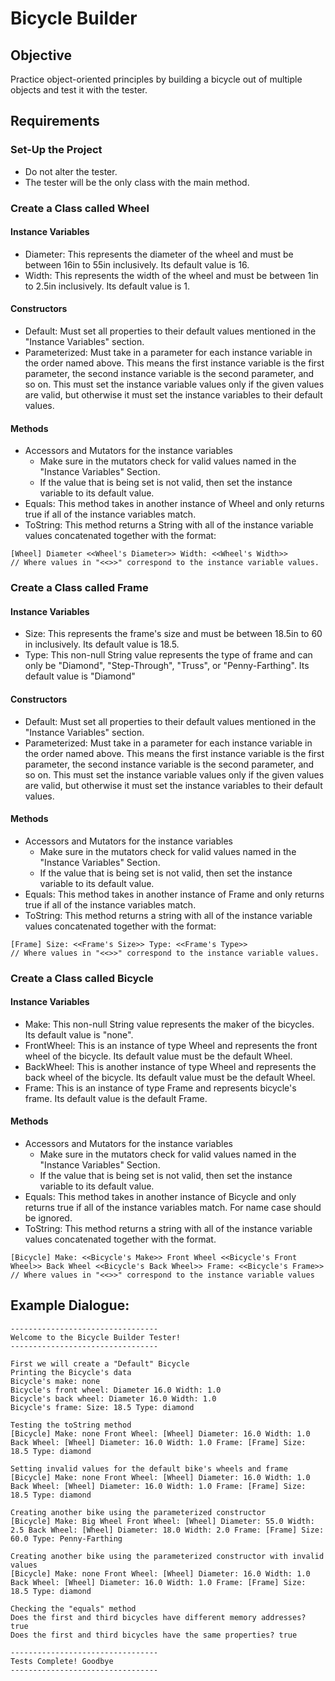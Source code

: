 # Bicycle Builder

## Objective

Practice object-oriented principles by building a bicycle out of multiple objects and test it with the tester.

## Requirements

### Set-Up the Project

- Do not alter the tester.
- The tester will be the only class with the main method.

### Create a Class called Wheel

#### Instance Variables

- Diameter: This represents the diameter of the wheel and must be between 16in to 55in inclusively. Its default value is 16.
- Width: This represents the width of the wheel and must be between 1in to 2.5in inclusively. Its default value is 1.

#### Constructors

- Default: Must set all properties to their default values mentioned in the "Instance Variables" section.
- Parameterized: Must take in a parameter for each instance variable in the order named above. This means the first instance variable is the first parameter, the second instance variable is the second parameter, and so on. This must set the instance variable values only if the given values are valid, but otherwise it must set the instance variables to their default values.

#### Methods

- Accessors and Mutators for the instance variables
    - Make sure in the mutators check for valid values named in the "Instance Variables" Section.
    - If the value that is being set is not valid, then set the instance variable to its default value.
- Equals: This method takes in another instance of Wheel and only returns true if all of the instance variables match.
- ToString: This method returns a String with all of the instance variable values concatenated together with the format:  
```
[Wheel] Diameter <<Wheel's Diameter>> Width: <<Wheel's Width>>  
// Where values in "<<>>" correspond to the instance variable values.
```
### Create a Class called Frame

#### Instance Variables

- Size: This represents the frame's size and must be between 18.5in to 60 in inclusively. Its default value is 18.5.
- Type: This non-null String value represents the type of frame and can only be "Diamond", "Step-Through", "Truss", or "Penny-Farthing". Its default value is "Diamond"

#### Constructors

- Default: Must set all properties to their default values mentioned in the "Instance Variables" section.
- Parameterized: Must take in a parameter for each instance variable in the order named above. This means the first instance variable is the first parameter, the second instance variable is the second parameter, and so on. This must set the instance variable values only if the given values are valid, but otherwise it must set the instance variables to their default values.

#### Methods

- Accessors and Mutators for the instance variables
    - Make sure in the mutators check for valid values named in the "Instance Variables" Section.
    - If the value that is being set is not valid, then set the instance variable to its default value.
- Equals: This method takes in another instance of Frame and only returns true if all of the instance variables match.
- ToString: This method returns a string with all of the instance variable values concatenated together with the format:
```
[Frame] Size: <<Frame's Size>> Type: <<Frame's Type>>  
// Where values in "<<>>" correspond to the instance variable values.
```

### Create a Class called Bicycle

#### Instance Variables

- Make: This non-null String value represents the maker of the bicycles. Its default value is "none".
- FrontWheel: This is an instance of type Wheel and represents the front wheel of the bicycle. Its default value must be the default Wheel.
- BackWheel: This is another instance of type Wheel and represents the back wheel of the bicycle. Its default value must be the default Wheel.
- Frame: This is an instance of type Frame and represents bicycle's frame. Its default value is the default Frame.

#### Methods

- Accessors and Mutators for the instance variables
    - Make sure in the mutators check for valid values named in the "Instance Variables" Section.
    - If the value that is being set is not valid, then set the instance variable to its default value.
- Equals: This method takes in another instance of Bicycle and only returns true if all of the instance variables match. For name case should be ignored.
- ToString: This method returns a string with all of the instance variable values concatenated together with the format.
```
[Bicycle] Make: <<Bicycle's Make>> Front Wheel <<Bicycle's Front Wheel>> Back Wheel <<Bicycle's Back Wheel>> Frame: <<Bicycle's Frame>>  
// Where values in "<<>>" correspond to the instance variable values
```


## Example Dialogue:
```
---------------------------------  
Welcome to the Bicycle Builder Tester!  
---------------------------------  
  
First we will create a "Default" Bicycle  
Printing the Bicycle's data  
Bicycle's make: none  
Bicycle's front wheel: Diameter 16.0 Width: 1.0  
Bicycle's back wheel: Diameter 16.0 Width: 1.0  
Bicycle's frame: Size: 18.5 Type: diamond  
  
Testing the toString method  
[Bicycle] Make: none Front Wheel: [Wheel] Diameter: 16.0 Width: 1.0 Back Wheel: [Wheel] Diameter: 16.0 Width: 1.0 Frame: [Frame] Size: 18.5 Type: diamond  
  
Setting invalid values for the default bike's wheels and frame  
[Bicycle] Make: none Front Wheel: [Wheel] Diameter: 16.0 Width: 1.0 Back Wheel: [Wheel] Diameter: 16.0 Width: 1.0 Frame: [Frame] Size: 18.5 Type: diamond  
  
Creating another bike using the parameterized constructor  
[Bicycle] Make: Big Wheel Front Wheel: [Wheel] Diameter: 55.0 Width: 2.5 Back Wheel: [Wheel] Diameter: 18.0 Width: 2.0 Frame: [Frame] Size: 60.0 Type: Penny-Farthing  
  
Creating another bike using the parameterized constructor with invalid values  
[Bicycle] Make: none Front Wheel: [Wheel] Diameter: 16.0 Width: 1.0 Back Wheel: [Wheel] Diameter: 16.0 Width: 1.0 Frame: [Frame] Size: 18.5 Type: diamond  
  
Checking the "equals" method  
Does the first and third bicycles have different memory addresses? true  
Does the first and third bicycles have the same properties? true  
  
---------------------------------  
Tests Complete! Goodbye  
---------------------------------  
```